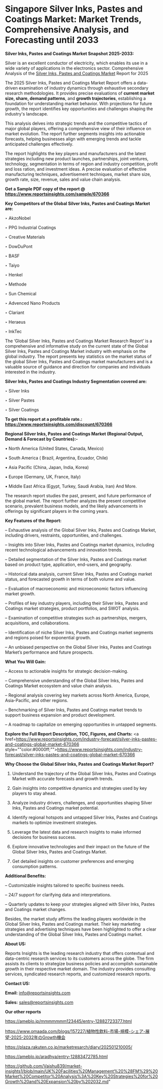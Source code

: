 # Singapore Silver Inks, Pastes and Coatings Market: Market Trends, Comprehensive Analysis, and Forecasting until 2033

<strong>Silver Inks, Pastes and Coatings Market Snapshot 2025-2033:</strong>

Silver is an excellent conductor of electricity, which enables its use in a wide variety of applications in the electronics sector. Comprehensive Analysis of the <a href=https://www.reportsinsights.com/sample/670366>Silver Inks, Pastes and Coatings Market</a> Report for 2025

The 2025 Silver Inks, Pastes and Coatings Market Report offers a data-driven examination of industry dynamics through exhaustive secondary research methodologies. It provides precise evaluations of <strong>current market size, share, demand patterns</strong>, and <strong>growth trajectories</strong>, establishing a foundation for understanding market behavior. With projections for future growth, the report identifies key opportunities and challenges shaping the industry's landscape.

This analysis delves into strategic trends and the competitive tactics of major global players, offering a comprehensive view of their influence on market evolution. The report further segments insights into actionable forecasts, helping businesses align with emerging trends and tackle anticipated challenges effectively.

The report highlights the key players and manufacturers and the latest strategies including new product launches, partnerships, joint ventures, technology, segmentation in terms of region and industry competition, profit and loss ration, and investment ideas. A precise evaluation of effective manufacturing techniques, advertisement techniques, market share size, growth rate, size, revenue, sales and value chain analysis.

<strong>Get a Sample PDF copy of the report @ <a href=https://www.reportsinsights.com/sample/670366 style=color:#0000ff;>https://www.reportsinsights.com/sample/670366</a></strong>

<strong>Key Competitors of the Global Silver Inks, Pastes and Coatings Market are:</strong>

‣ AkzoNobel

‣ PPG Industrial Coatings

‣ Creative Materials

‣ DowDuPont

‣ BASF

‣ Taiyo

‣ Henkel

‣ Methode

‣ Sun Chemical

‣ Advenced Nano Products

‣ Clariant

‣ Heraeus

‣ InkTec

The ‘Global Silver Inks, Pastes and Coatings Market Research Report’ is a comprehensive and informative study on the current state of the Global Silver Inks, Pastes and Coatings Market industry with emphasis on the global industry. The report presents key statistics on the market status of the global Silver Inks, Pastes and Coatings market manufacturers and is a valuable source of guidance and direction for companies and individuals interested in the industry.

<strong>Silver Inks, Pastes and Coatings Industry Segmentation covered are:</strong>

‣ Silver Inks

‣ Silver Pastes

‣ Silver Coatings

<strong>To get this report at a profitable rate.: <a href=https://www.reportsinsights.com/discount/670366 style=color:#0000ff;>https://www.reportsinsights.com/discount/670366</a></strong>

<strong>Regional Silver Inks, Pastes and Coatings Market (Regional Output, Demand &amp; Forecast by Countries):-</strong>

• North America (United States, Canada, Mexico)

• South America ( Brazil, Argentina, Ecuador, Chile)

• Asia Pacific (China, Japan, India, Korea)

• Europe (Germany, UK, France, Italy)

• Middle East Africa (Egypt, Turkey, Saudi Arabia, Iran) And More.

The research report studies the past, present, and future performance of the global market. The report further analyzes the present competitive scenario, prevalent business models, and the likely advancements in offerings by significant players in the coming years.

<strong>Key Features of the Report:</strong>

– Exhaustive analysis of the Global Silver Inks, Pastes and Coatings Market, including drivers, restraints, opportunities, and challenges.

– Insights into Silver Inks, Pastes and Coatings market dynamics, including recent technological advancements and innovation trends.

– Detailed segmentation of the Silver Inks, Pastes and Coatings market based on product type, application, end-users, and geography.

– Historical data analysis, current Silver Inks, Pastes and Coatings market status, and forecasted growth in terms of both volume and value.

– Evaluation of macroeconomic and microeconomic factors influencing market growth.

– Profiles of key industry players, including their Silver Inks, Pastes and Coatings market strategies, product portfolios, and SWOT analysis.

– Examination of competitive strategies such as partnerships, mergers, acquisitions, and collaborations.

– Identification of niche Silver Inks, Pastes and Coatings market segments and regions poised for exponential growth.

– An unbiased perspective on the Global Silver Inks, Pastes and Coatings Market’s performance and future prospects.

<strong>What You Will Gain:</strong>

– Access to actionable insights for strategic decision-making.

– Comprehensive understanding of the Global Silver Inks, Pastes and Coatings Market ecosystem and value chain analysis.

– Regional analysis covering key markets across North America, Europe, Asia-Pacific, and other regions.

– Benchmarking of Silver Inks, Pastes and Coatings market trends to support business expansion and product development.

– A roadmap to capitalize on emerging opportunities in untapped segments.

<strong>Explore the Full Report Description, TOC, Figures, and Charts:</strong>
<a href=https://www.reportsinsights.com/industry-forecast/silver-inks-pastes-and-coatings-global-market-670366 style=""color:#0000ff;"">https://www.reportsinsights.com/industry-forecast/silver-inks-pastes-and-coatings-global-market-670366</a>

<strong>Why Choose the Global Silver Inks, Pastes and Coatings Market Report?</strong>

1. Understand the trajectory of the Global Silver Inks, Pastes and Coatings Market with accurate forecasts and growth trends.

2. Gain insights into competitive dynamics and strategies used by key players to stay ahead.

3. Analyze industry drivers, challenges, and opportunities shaping Silver Inks, Pastes and Coatings market potential.

4. Identify regional hotspots and untapped Silver Inks, Pastes and Coatings markets to optimize investment strategies.

5. Leverage the latest data and research insights to make informed decisions for business success.

6. Explore innovative technologies and their impact on the future of the Global Silver Inks, Pastes and Coatings Market.

7. Get detailed insights on customer preferences and emerging consumption patterns.

<strong>Additional Benefits:</strong>

– Customizable insights tailored to specific business needs.

– 24/7 support for clarifying data and interpretations.

– Quarterly updates to keep your strategies aligned with Silver Inks, Pastes and Coatings market changes.

Besides, the market study affirms the leading players worldwide in the Global Silver Inks, Pastes and Coatings market. Their key marketing strategies and advertising techniques have been highlighted to offer a clear understanding of the Global Silver Inks, Pastes and Coatings market.

<strong><strong>About US</strong>:</strong>

Reports Insights is the leading research industry that offers contextual and data-centric research services to its customers across the globe. The firm assists its clients to strategize business policies and accomplish sustainable growth in their respective market domain. The industry provides consulting services, syndicated research reports, and customized research reports.

<strong>Contact US:</strong>

<p class=><b>Email:</b> <a href=mailto:info@reportsinsights.com>info@reportsinsights.com</a></p>
<p class=><b>Sales:</b> <a href=mailto:sales@reportsinsights.com>sales@reportsinsights.com</a></p>

<strong>Our other reports</strong>

<a href=https://ameblo.jp/mmmmmmm123445/entry-12882723377.html>https://ameblo.jp/mmmmmmm123445/entry-12882723377.html</a>

<a href=https://www.omaada.com/blogs/157227/植物性飲料-市場-規模-シェア-展望-2025-2032年のGrowth機会>https://www.omaada.com/blogs/157227/植物性飲料-市場-規模-シェア-展望-2025-2032年のGrowth機会</a>

<a href=https://plaza.rakuten.co.jp/marketresarch/diary/202501210005/>https://plaza.rakuten.co.jp/marketresarch/diary/202501210005/</a>

<a href=https://ameblo.jp/aradhya/entry-12883472785.html>https://ameblo.jp/aradhya/entry-12883472785.html</a>

<a href=https://github.com/Vaishu839/market-insights1/blob/main/UK%20Facilities%20Management%20%28FM%29%20Market%20Competitor%20Analysis%3A%20Key%20Strategies%20for%20Growth%20and%20Expansion%20by%202032.md>https://github.com/Vaishu839/market-insights1/blob/main/UK%20Facilities%20Management%20%28FM%29%20Market%20Competitor%20Analysis%3A%20Key%20Strategies%20for%20Growth%20and%20Expansion%20by%202032.md</a>"
